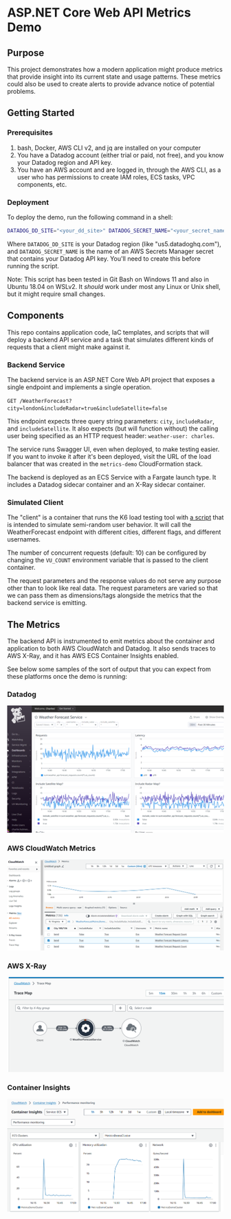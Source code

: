 # ASP.NET Core Web API Metrics Demo

## Purpose

This project demonstrates how a modern application might produce metrics that provide insight into its current state and usage patterns.  These metrics could also be used to create alerts to provide advance notice of potential problems.

## Getting Started

### Prerequisites

1. bash, Docker, AWS CLI v2, and jq are installed on your computer
1. You have a Datadog account (either trial or paid, not free), and you know your Datadog region and API key.
1. You have an AWS account and are logged in, through the AWS CLI, as a user who has permissions to create IAM roles, ECS tasks, VPC components, etc.

### Deployment

To deploy the demo, run the following command in a shell:
```bash
DATADOG_DD_SITE="<your_dd_site>" DATADOG_SECRET_NAME="<your_secret_name>" ./deploy.sh
```
Where `DATADOG_DD_SITE` is your Datadog region (like "us5.datadoghq.com"), and `DATADOG_SECRET_NAME` is the name of an AWS Secrets Manager secret that contains your Datadog API key.  You'll need to create this before running the script.

Note:  This script has been tested in Git Bash on Windows 11 and also in Ubuntu 18.04 on WSLv2.  It *should* work under most any Linux or Unix shell, but it might require small changes.

## Components

This repo contains application code, IaC templates, and scripts that will deploy a backend API service and a task that simulates different kinds of requests that a client might make against it.

### Backend Service

The backend service is an ASP.NET Core Web API project that exposes a single endpoint and implements a single operation.

`GET /WeatherForecast?city=london&includeRadar=true&includeSatellite=false`

This endpoint expects three query string parameters: `city`, `includeRadar`, and `includeSatellite`.  It also expects (but will function without) the calling user being specified as an HTTP request header: `weather-user: charles`.

The service runs Swagger UI, even when deployed, to make testing easier.  If you want to invoke it after it's been deployed, visit the URL of the load balancer that was created in the `metrics-demo` CloudFormation stack.

The backend is deployed as an ECS Service with a Fargate launch type.  It includes a Datadog sidecar container and an X-Ray sidecar container.

### Simulated Client

The "client" is a container that runs the K6 load testing tool with [a script](SimulatedClients/simulate_load.js) that is intended to simulate semi-random user behavior.  It will call the WeatherForecast endpoint with different cities, different flags, and different usernames.

The number of concurrent requests (default: 10) can be configured by changing the `VU_COUNT` environment variable that is passed to the client container.

The request parameters and the response values do not serve any purpose other than to look like real data.  The request parameters are varied so that we can pass them as dimensions/tags alongside the metrics that the backend service is emitting.

## The Metrics
The backend API is instrumented to emit metrics about the container and application to both AWS CloudWatch and Datadog.  It also sends traces to AWS X-Ray, and it has AWS ECS Container Insights enabled.

See below some samples of the sort of output that you can expect from these platforms once the demo is running:

### Datadog
![Datadog graphs of requests and latency](images/datadog.png)
### AWS CloudWatch Metrics
![AWS CloudWatch Metrics graph of latency](images/aws-cloudwatch-metrics.png)
### AWS X-Ray
![AWS X-Ray Trace Map](images/aws-xray.png)
### Container Insights
![AWS ECS Container Insights CPU, Memory, and Network graphs](images/aws-ecs-container-insights.png)
